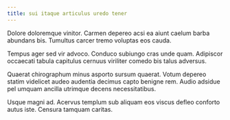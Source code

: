 ```yaml
---
title: sui itaque articulus uredo tener
---
```


Dolore doloremque vinitor. Carmen depereo acsi ea aiunt caelum barba abundans bis. Tumultus carcer tremo voluptas eos cauda.

Tempus ager sed vir advoco. Conduco subiungo cras unde quam. Adipiscor occaecati tabula capitulus cernuus viriliter comedo bis talus adversus.

Quaerat chirographum minus asporto sursum quaerat. Votum depereo statim videlicet audeo audentia decimus capto benigne rem. Audio adsidue pel umquam ancilla utrimque decens necessitatibus.

Usque magni ad. Acervus templum sub aliquam eos viscus defleo conforto autus iste. Censura tamquam caritas.